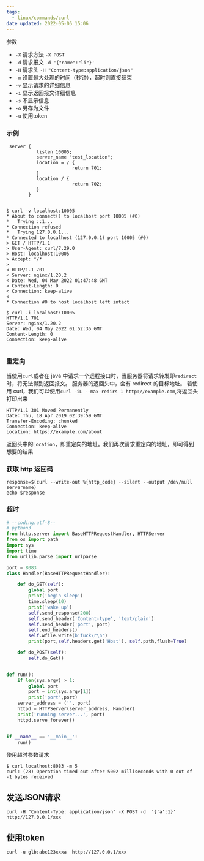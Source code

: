 ```yaml
---
tags:
  - linux/commands/curl
date updated: 2022-05-06 15:06
---
```


参数

- `-X` 请求方法 `-X POST`
- `-d` 请求报文 `-d '{"name":"li"}'`
- `-H` 请求头 `-H "Content-type:application/json"`
- `-m` 设置最大处理的时间（秒钟），超时则直接结束
- `-v` 显示请求的详细信息
- `-i` 显示返回报文详细信息
- `-s`  不显示信息
- `-o`  另存为文件
- `-u` 使用token

### 示例

```nginx
 server {
           listen 10005;
           server_name "test_location";
           location = / {
                        return 701;
           }
           location / {
                        return 702;
           }
        }

```

```shell

$ curl -v localhost:10005
* About to connect() to localhost port 10005 (#0)
*   Trying ::1...
* Connection refused
*   Trying 127.0.0.1...
* Connected to localhost (127.0.0.1) port 10005 (#0)
> GET / HTTP/1.1
> User-Agent: curl/7.29.0
> Host: localhost:10005
> Accept: */*
> 
< HTTP/1.1 701 
< Server: nginx/1.20.2
< Date: Wed, 04 May 2022 01:47:48 GMT
< Content-Length: 0
< Connection: keep-alive
< 
* Connection #0 to host localhost left intact

$ curl -i localhost:10005
HTTP/1.1 701 
Server: nginx/1.20.2
Date: Wed, 04 May 2022 01:52:35 GMT
Content-Length: 0
Connection: keep-alive


```

### 重定向

当使用`curl`或者在 java 中请求一个远程接口时，当服务器将请求转发即`redirect`时，将无法得到返回报文。
服务器的返回头中，会有 redirect 的目标地址。
若使用 curl，我们可以使用`curl -iL --max-redirs 1 http://example.com`,将返回头打印出来

```shell
HTTP/1.1 301 Moved Permanently
Date: Thu, 18 Apr 2019 02:39:59 GMT
Transfer-Encoding: chunked
Connection: keep-alive
Location: https://example.com/about
```

返回头中的`Location`，即重定向的地址。我们再次请求重定向的地址，即可得到想要的结果

### 获取 http 返回码

```shell
response=$(curl --write-out %{http_code} --silent --output /dev/null servername)
echo $response

```

### 超时

```python
# --coding:utf-8--
# python3
from http.server import BaseHTTPRequestHandler, HTTPServer
from os import path
import sys
import time
from urllib.parse import urlparse

port = 8083
class Handler(BaseHTTPRequestHandler):

    def do_GET(self):
        global port
        print('begin sleep')
        time.sleep(10)
        print('wake up')
        self.send_response(200)
        self.send_header('Content-type', 'text/plain')
        self.send_header('port', port)
        self.end_headers()
        self.wfile.write(b'fuck\r\n')
        print(port,self.headers.get('Host'), self.path,flush=True)

    def do_POST(self):
        self.do_Get()


def run():
    if len(sys.argv) > 1:
        global port
        port = int(sys.argv[1])
        print('port',port)
    server_address = ('', port)
    httpd = HTTPServer(server_address, Handler)
    print('running server...', port)
    httpd.serve_forever()


if __name__ == '__main__':
    run()
```

使用超时参数请求

```shell
$ curl localhost:8083 -m 5
curl: (28) Operation timed out after 5002 milliseconds with 0 out of -1 bytes received

```


## 发送JSON请求

```shell
curl -H "Content-Type: application/json" -X POST -d  '{'a':1}'  http://127.0.0.1/xxx
```

## 使用token

```shell
curl -u glb:abc123xxxa  http://127.0.0.1/xxx
```